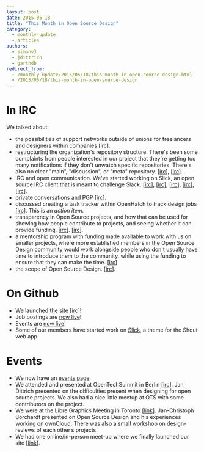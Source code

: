 ```yaml
---
layout: post
date: 2015-05-18
title: "This Month in Open Source Design"
category: 
  - monthly-update
  - articles
authors:
  - simonv3
  - jdittrich
  - garthdb
redirect_from: 
  - /monthly-update/2015/05/18/this-month-in-open-source-design.html
  - /2015/05/18/this-month-in-open-source-design
---
```


# In IRC

We talked about:

*  the possibilities of support networks outside of unions for freelancers and designers within companies [[irc](https://botbot.me/freenode/opensourcedesign/2015-03-31/?msg=35476059&page=1)].
*  restructuring the organization's repository structure. There's been some  complaints from people interested in our project that they're getting  too many notifications if they don't unwatch specific repositories. There's also no clear "main", "discussion", or "meta" repository.  [[irc](https://botbot.me/freenode/opensourcedesign/msg/35671041/)], [[irc](https://botbot.me/freenode/opensourcedesign/msg/36846008/)].
* IRC and open communication. We've started working on Slick, an open source IRC client that is meant to challenge Slack. [[irc](https://botbot.me/freenode/opensourcedesign/msg/36295623/)], [[irc](https://botbot.me/freenode/opensourcedesign/msg/36965248/)], [[irc](https://botbot.me/freenode/opensourcedesign/msg/37593318/)], [[irc](https://botbot.me/freenode/opensourcedesign/msg/37962924/)], [[irc](https://botbot.me/freenode/opensourcedesign/msg/38857846/)].
* private conversations and PGP [[irc](https://botbot.me/freenode/opensourcedesign/msg/37035720/)].
* discussed creating a task tracker within OpenHatch to track design jobs [[irc](https://botbot.me/freenode/opensourcedesign/msg/37600648/)]. This is an *action item*.
* transparency in Open Source projects, and how that can be used for showing how people contribute to projects, and seeing whether it can provide funding. [[irc](https://botbot.me/freenode/opensourcedesign/msg/37874818/)]. [[irc](https://botbot.me/freenode/opensourcedesign/msg/38791381/)].
* a mentorship program with funding made available to work with us on smaller projects, where more established members in the Open Source Design community would work alongside people who don't usually have time to introduce them to the community, while using the funding to ensure that they can make the time. [[irc](https://botbot.me/freenode/opensourcedesign/msg/38794543/)]
* the scope of Open Source Design. [[irc](https://botbot.me/freenode/opensourcedesign/msg/38943677/)].


# On Github

* We launched [the site](http://opensourcedesign.net/) [[irc](https://botbot.me/freenode/opensourcedesign/msg/37529727/)]!
* Job postings are [now live](http://opensourcedesign.net/jobs)!
* Events are [now live](http://opensourcedesign.net/events)!
* Some of our members have started work on [Slick](https://github.com/opensourcedesign/slick), a theme for the Shout web app.

# Events

* We now have an [events page](http://opensourcedesign.net/events/)
* We attended and presented at OpenTechSummit in Berlin [[irc](https://botbot.me/freenode/opensourcedesign/msg/37270321/)]. Jan Dittrich presented on the difficulties present when designing for open source projects. We also had a nice little meetup at OTS with some contributors on the project.
* We were at the Libre Graphics Meeting in Toronto [[link](http://libregraphicsmeeting.org/)].  Jan-Christoph Borchardt presented on Open Source Design and his experiences working on ownCloud. There was also a small workshop on design-reviews of each other’s projects.
* We had one online/in-person meet-up where we finally launched our site [[link](https://github.com/opensourcedesign/events/blob/gh-pages/2015-04-25-designs-and-hacks.md)].
